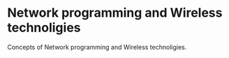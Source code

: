 # Network programming and Wireless technoligies
Concepts of Network programming and Wireless technoligies.
